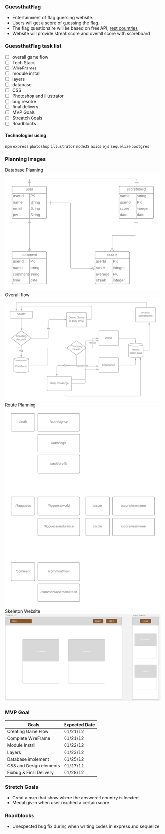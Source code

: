 ### GuessthatFlag
- Entertainment of flag guessing website.
- Users will get a score of guessing the flag.
- The flag questionaire will be based on free API, [rest countries](http://restcountries.eu "rest countries")
- Website will provide streak score and overall score with scoreboard

### GuessthatFlag task list

- [ ] overall game flow
- [ ] Tech Stack
- [ ] WireFrames
- [ ] module install
- [ ] layers
- [ ] database
- [ ] CSS
- [ ] Photoshop and illustrator
- [ ] bug resolve
- [ ] final delivery
- [ ] MVP Goals
- [ ] Streatch Goals
- [ ] Roadblocks

#### Technologies using

`npm` `express` `photoshop` `illustrator` `nodeJS` `axios` `ejs` `sequelize` `postgres`

### Planning Images
Database Planning
![a](public/img/Blankdiagram_Page_1.png)
Overall flow
![b](public/img/Blankdiagram_Page_2.png)
Route Planning
![c](public/img/Blankdiagram_Page_3.png)
Skeleton Website
![d](public/img/basicPlan.png)


### MVP Goal
                    
Goals  | Expected Date
------------- | -------------
Creating Game Flow  | 01/21/12
Complete WireFrame  | 01/21/12
Module Install | 01/22/12
Layers | 01/23/12
Database implement | 01/25/12
CSS and Design elements | 01/27/12
Fixbug & Final Delivery | 01/28/12

### Stretch Goals
- Creat a map that show where the answered country is located
- Medal given when user reached a certain score

### Roadblocks
- Unexpected bug fix during when writing codes in express and sequelize